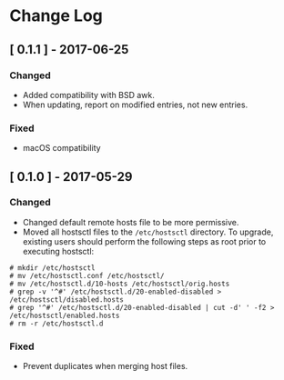 # Change Log


## [ 0.1.1 ] - 2017-06-25

### Changed
- Added compatibility with BSD awk.
- When updating, report on modified entries, not new entries.

### Fixed
- macOS compatibility


## [ 0.1.0 ] - 2017-05-29

### Changed
- Changed default remote hosts file to be more permissive.
- Moved all hostsctl files to the `/etc/hostsctl` directory. To upgrade, existing users should perform the following steps as root prior to executing hostsctl:
```
# mkdir /etc/hostsctl
# mv /etc/hostsctl.conf /etc/hostsctl/
# mv /etc/hostsctl.d/10-hosts /etc/hostsctl/orig.hosts
# grep -v '^#' /etc/hostsctl.d/20-enabled-disabled > /etc/hostsctl/disabled.hosts
# grep '^#' /etc/hostsctl.d/20-enabled-disabled | cut -d' ' -f2 > /etc/hostsctl/enabled.hosts
# rm -r /etc/hostsctl.d
```

### Fixed
- Prevent duplicates when merging host files.
